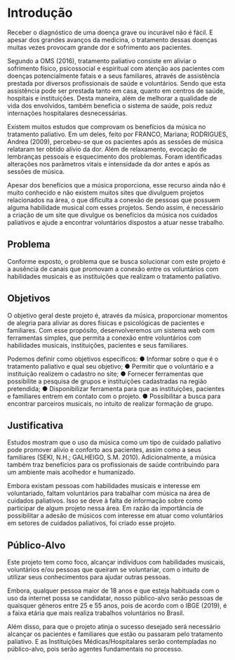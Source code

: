 # Introdução

Receber o diagnóstico de uma doença grave ou incurável não é fácil. E apesar dos grandes avanços da medicina, o tratamento dessas doenças muitas vezes provocam grande dor e sofrimento aos pacientes. 

Segundo a OMS (2016), tratamento paliativo consiste em aliviar o sofrimento físico, psicossocial e espiritual com atenção aos pacientes com doenças potencialmente fatais e a seus familiares, através de assistência prestada por diversos profissionais de saúde e voluntários. Sendo que esta assistência pode ser prestada tanto em casa, quanto em centros de saúde, hospitais e instituições. Desta maneira, além de melhorar a qualidade de vida dos envolvidos, também beneficia o sistema de saúde, pois reduz internações hospitalares desnecessárias. 

Existem muitos estudos que comprovam os benefícios da música no tratamento paliativo. Em um deles, feito por FRANCO, Mariana; RODRIGUES, Andrea (2009), percebeu-se que os pacientes após as sessões de música relataram ter obtido alívio da dor. Além de relaxamento, evocação de lembranças pessoais e esquecimento dos problemas. Foram identificadas alterações nos parâmetros vitais e intensidade da dor antes e após as sessões de música.

Apesar dos benefícios que a música proporciona, esse recurso ainda não é muito conhecido e não existem muitos sites que divulguem projetos relacionados na área, o que dificulta a conexão de pessoas que possuem alguma habilidade musical com esses projetos. Sendo assim, é necessário a criação de um site que divulgue os benefícios da música nos cuidados paliativos e ajude a encontrar voluntários dispostos a atuar nesse trabalho.


## Problema

Conforme exposto, o problema que se busca solucionar com este projeto é a ausência de canais que promovam a conexão entre os voluntários com habilidades musicais e as instituições que realizam o tratamento paliativo.

## Objetivos

O objetivo geral deste projeto é, através da música, proporcionar momentos de alegria para aliviar as dores físicas e psicológicas de pacientes e familiares. Com esse propósito, desenvolveremos um sistema web com ferramentas simples, que permita a conexão entre voluntários com habilidades musicais, instituições, pacientes e seus familiares.

Podemos definir como objetivos específicos:
●	Informar sobre o que é o tratamento paliativo e qual seu objetivo;
●	Permitir que o voluntário e a instituição realizem o cadastro no site;
●	Fornecer ferramentas que possibilite a pesquisa de grupos e instituições cadastradas na região pretendida;
●	Disponibilizar ferramenta para que as instituições, pacientes e familiares entrem em contato com o projeto.
●	Possibilitar a busca para encontrar parceiros musicais, no intuito de realizar formação de grupo.


## Justificativa

Estudos mostram que o uso da música como um tipo de cuidado paliativo pode promover alívio e conforto aos pacientes, assim como a seus familiares (SEKI, N.H.; GALHEIGO, S.M. 2010). Adicionalmente, a música também traz benefícios para os profissionais de saúde contribuindo para um ambiente mais acolhedor e humanizado. 

Embora existam pessoas com habilidades musicais e interesse em voluntariado, faltam voluntários para trabalhar com música na área de cuidados paliativos. Isso se deve à falta de informação sobre como participar de algum projeto nessa área. Em razão da importância de possibilitar a adesão de músicos com interesse em atuar como voluntários em setores de cuidados paliativos, foi criado esse projeto. 


## Público-Alvo

Este projeto tem como foco, alcançar indivíduos com habilidades musicais, voluntários e/ou pessoas que queiram se voluntariar, com o intuito de utilizar seus conhecimentos para ajudar outras pessoas.

Embora, qualquer pessoa maior de 18 anos e que esteja habituada com o uso da internet possa se candidatar, nosso público-alvo serão pessoas de quaisquer gêneros entre 25 e 55 anos, pois de acordo com o IBGE (2019), é a faixa etária que mais realiza trabalhos voluntários no Brasil.

Além disso, para que o projeto atinja o sucesso desejado será necessário alcançar os pacientes e familiares que estão ou passaram pelo tratamento paliativo. E as Instituições Médicas/Hospitalares serão contempladas no público-alvo, pois serão agentes fundamentais no processo.


